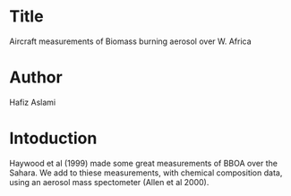# Title
Aircraft measurements of Biomass burning aerosol over W. Africa

# Author
Hafiz Aslami

# Intoduction
Haywood et al (1999) made some great measurements of BBOA over the Sahara.
We add to thiese measurements, with chemical composition data, using an aerosol mass spectometer (Allen et al 2000).